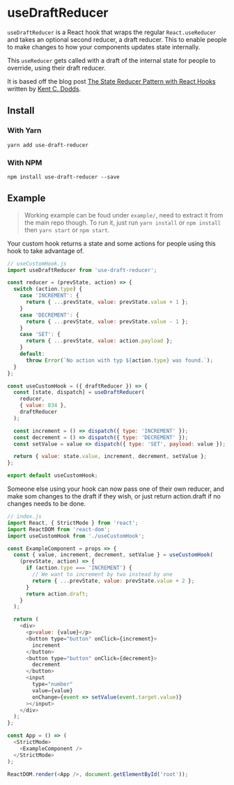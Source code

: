# useDraftReducer

`useDraftReducer` is a React hook that wraps the regular `React.useReducer` and takes an optional second reducer, a draft reducer. This to enable people to make changes to how your components updates state internally.

This `useReducer` gets called with a draft of the internal state for people to override, using their draft reducer.

It is based off the blog post [The State Reducer Pattern with React Hooks](https://kentcdodds.com/blog/the-state-reducer-pattern-with-react-hooks) written by [Kent C. Dodds](https://kentcdodds.com/about/).

## Install

### With Yarn

```
yarn add use-draft-reducer
```

### With NPM

```
npm install use-draft-reducer --save
```

## Example

> Working example can be foud under `example/`, need to extract it from the main repo though. To run it, just run `yarn install` or `npm install` then `yarn start` or `npm start`.

Your custom hook returns a state and some actions for people using this hook to take advantage of.

```js
// useCustomHook.js
import useDraftReducer from 'use-draft-reducer';

const reducer = (prevState, action) => {
  switch (action.type) {
    case 'INCREMENT': {
      return { ...prevState, value: prevState.value + 1 };
    }
    case 'DECREMENT': {
      return { ...prevState, value: prevState.value - 1 };
    }
    case 'SET': {
      return { ...prevState, value: action.payload };
    }
    default:
      throw Error(`No action with typ ${action.type} was found.`);
  }
};

const useCustomHook = ({ draftReducer }) => {
  const [state, dispatch] = useDraftReducer(
    reducer,
    { value: 834 },
    draftReducer
  );

  const increment = () => dispatch({ type: 'INCREMENT' });
  const decrement = () => dispatch({ type: 'DECREMENT' });
  const setValue = value => dispatch({ type: 'SET', payload: value });

  return { value: state.value, increment, decrement, setValue };
};

export default useCustomHook;
```

Someone else using your hook can now pass one of their own reducer, and make som changes to the draft if they wish, or just return action.draft if no changes needs to be done.

```js
// index.js
import React, { StrictMode } from 'react';
import ReactDOM from 'react-dom';
import useCustomHook from './useCustomHook';

const ExampleComponent = props => {
  const { value, increment, decrement, setValue } = useCustomHook(
    (prevState, action) => {
      if (action.type === 'INCREMENT') {
        // We want to increment by two instead by one
        return { ...prevState, value: prevState.value + 2 };
      }
      return action.draft;
    }
  );

  return (
    <div>
      <p>value: {value}</p>
      <button type="button" onClick={increment}>
        increment
      </button>
      <button type="button" onClick={decrement}>
        decrement
      </button>
      <input
        type="number"
        value={value}
        onChange={event => setValue(event.target.value)}
      ></input>
    </div>
  );
};

const App = () => (
  <StrictMode>
    <ExampleComponent />
  </StrictMode>
);

ReactDOM.render(<App />, document.getElementById('root'));
```
